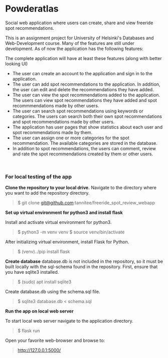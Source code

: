 <h1>Powderatlas</h1>
Social web application where users can create, share and view freeride spot recommendations.

This is an assignment project for University of Helsinki's Databases and Web-Development course. Many of the features are still under development. As of now the application has the following features:


The complete application will have at least these features (along with better looking UI)
<ul>
<li>The user can create an account to the application and sign in to the application.</li>
<li>The user can add spot recommendations to the application. In addition, the user can edit and delete the recommendations they have added.</li>
<li>The user can view the spot recommendations added to the application. The users can view spot recommendations they have added and spot recommmendations made by other users.</li>
<li>The user can search spot recommendations using keywords or categories. The users can search both their own spot recommendations and spot recommendations made by other users.</li>
<li>The application has user pages that show statistics about each user and spot recommendations made by them.</li>
<li>The user can assign one or more categories for the spot recommendation. The available categories are stored in the database.</li>
<li>In addition to spot recommendations, the users can comment, review and rate the spot recommendations created by them or other users.</li>
</ul>
<br />

<h3>For local testing of the app</h3>

**Clone the repository to your local drive.**
Navigate to the directory where you want to add the repository directory.
> $ git clone git@github.com:tannitee/freeride_spot_review_webapp

**Set up virtual environment for python3 and install flask**

Install and activate virtual environment for python3.
> $ python3 -m venv venv
> $ source venv/bin/activate

After initializing virtual environment, install Flask for Python.
> $ (venv)../pip install flask


**Create database**
database.db is not included in the repository, so it must be built locally with the sql-schema found in the repository.
First, ensure that you have sqlite3 installed.
> $ (sudo) apt install sqlite3

Create database.db using the schema.sql file.
> $ sqlite3 database.db < schema.sql



**Run the app on local web server**

To start local web server navigate to the application directory.
> $ flask run

Open your favorite web-browser and browse to:
> http://127.0.0.1:5000/

